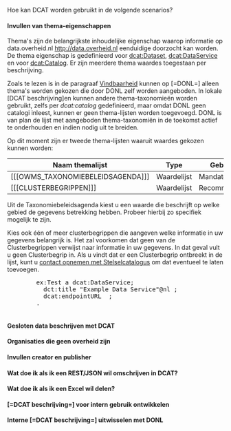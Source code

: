 Hoe kan DCAT worden gebruikt in de volgende scenarios?

#### Invullen van thema-eigenschappen

Thema's zijn de belangrijkste inhoudelijke eigenschap waarop informatie op data.overheid.nl <http://data.overheid.nl> eenduidige doorzocht kan worden. De thema eigenschap is gedefinieerd voor [dcat:Dataset](#dcat-Dataset), [dcat:DataService](#dcat-DataService) en voor [dcat:Catalog](#dcat-Catalog). Er zijn meerdere thema waardes toegestaan per beschrijving. 

Zoals te lezen is in de paragraaf [Vindbaarheid](#thema-s-uit-een-voorgedefinieerde-lijst) kunnen op [=DONL=] alleen thema's worden  gekozen die door DONL zelf worden aangeboden. In lokale [DCAT beschrijving]en kunnen andere thema-taxonomieën worden gebruikt, zelfs per *dcat:catalog* gedefinieerd, maar omdat DONL geen catalogi inleest, kunnen er geen thema-lijsten worden toegevoegd. DONL is van plan de lijst met aangeboden thema-taxonomiën in de toekomst actief te onderhouden en indien nodig uit te breiden. 

Op dit moment zijn er tweede thema-lijsten waaruit waardes gekozen kunnen worden:

| Naam themalijst                                                                      | Type               | Gebruik     |
| ------------------------------------------------------------------------------------ | ------------------ | ----------- |
| [[[OWMS_TAXONOMIEBELEIDSAGENDA]]]                                                    | Waardelijst        | Mandatory   |
| [[[CLUSTERBEGRIPPEN]]]                                                               | Waardelijst        | Recommended |

Uit de Taxonomiebeleidsagenda kiest u een waarde die beschrijft op welke gebied de gegevens betrekking hebben. Probeer hierbij zo specifiek mogelijk te zijn. 

Kies ook één of meer clusterbegrippen die aangeven welke informatie in uw gegevens belangrijk is. Het zal voorkomen dat geen van de Clusterbegrippen verwijst naar informatie in uw gegevens. In dat geval vult u geen Clusterbegrip in. Als u vindt dat er een Clusterbegrip ontbreekt in de lijst, kunt u [contact opnemen met Stelselcatalogus](https://www.stelselcatalogus.nl/contact) om dat eventueel te laten toevoegen.


<aside class="example" title="Thema's kiezen">
	<pre>
        ex:Test a dcat:DataService;
          dct:title "Example Data Service"@nl ;
          dcat:endpointURL <https:∕∕api.examle.com> ;
        .
    </pre>
</aside>

#### Gesloten data beschrijven met DCAT

#### Organisaties die geen overheid zijn

#### Invullen creator en publisher

#### Wat doe ik als ik een REST/JSON wil omschrijven in DCAT?

#### Wat doe ik als ik een Excel wil delen?

#### [=DCAT beschrijving=] voor intern gebruik ontwikkelen

#### Interne [=DCAT beschrijving=] uitwisselen met DONL
